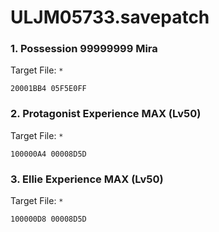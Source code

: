 # ULJM05733.savepatch

### 1. Possession 99999999 Mira

Target File: `*`

```
20001BB4 05F5E0FF
```

### 2. Protagonist Experience MAX (Lv50)

Target File: `*`

```
100000A4 00008D5D
```

### 3. Ellie Experience MAX (Lv50)

Target File: `*`

```
100000D8 00008D5D
```

